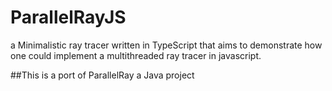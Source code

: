 ParallelRayJS
====

a Minimalistic ray tracer written in TypeScript that aims to demonstrate how one could implement a multithreaded ray tracer in javascript.

##This is a port of ParallelRay a Java project